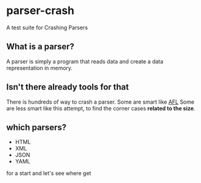 # parser-crash
A test suite for Crashing Parsers
## What is a parser?
A parser is simply a program that reads data and create a data representation in memory.
## Isn't there already tools for that
There is hundreds of way to crash a parser.
Some are smart like [AFL](http://lcamtuf.coredump.cx/afl/)
Some are less smart like this attempt, to find the corner cases **related to the size**.
## which parsers?
 * HTML
 * XML
 * JSON
 * YAML
 

for a start and let's see where get

